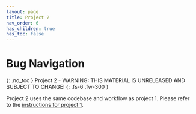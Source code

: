 ```yaml
---
layout: page
title: Project 2
nav_order: 6
has_children: true
has_toc: false
---
```


# Bug Navigation    
{: .no_toc }
Project 2 - WARNING: THIS MATERIAL IS UNRELEASED AND SUBJECT TO CHANGE!
{: .fs-6 .fw-300 }

Project 2 uses the same codebase and workflow as project 1. Please refer to the [instructions for project 1](https://robotics102.org/um-f24/project_1/).
